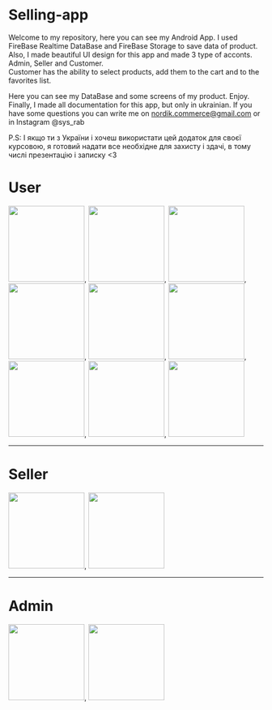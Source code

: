 # Selling-app
Welcome to my repository, here you can see my Android App.
I used FireBase Realtime DataBase and FireBase Storage to save data of product.
Also, I made beautiful UI design for this app and made 3 type of acconts. Admin, Seller and Customer.  
Customer has the ability to select products, add them to the cart and to the favorites list.

Here you can see my DataBase and some screens of my product. Enjoy.
Finally, I made all documentation for this app, but only in ukrainian.
If you have some questions you can write me on nordik.commerce@gmail.com or in Instagram @sys_rab

P.S: І якщо ти з України і хочеш використати цей додаток для своєї курсовою,
я готовий надати все необхідне для захисту і здачі, в тому числі презентацію і записку <3

# User
<img src="https://i.imgur.com/3QWby4E.png" width="150" hight="20">,
<img src="https://i.imgur.com/Y1VryyD.png" width="150" hight="20">,
<img src="https://i.imgur.com/Np9by9P.png" width="150" hight="20">,
<img src="https://i.imgur.com/8rdviOb.png" width="150" hight="20">,
<img src="https://i.imgur.com/T4DIjQe.png" width="150" hight="20">,
<img src="https://i.imgur.com/MHOXwwq.png" width="150" hight="20">,
<img src="https://i.imgur.com/hrGyWGT.png" width="150" hight="20">,
<img src="https://i.imgur.com/JJ4XvVW.png" width="150" hight="20">,
<img src="https://i.imgur.com/D4s0Zjh.png" width="150" hight="20">
<hr>

# Seller
<img src="https://i.imgur.com/Jj4pwVt.png" width="150" hight="20">,
<img src="https://i.imgur.com/73GvnLV.png" width="150" hight="20">
<hr>

# Admin
<img src="https://i.imgur.com/koQ2Cs4.png" width="150" hight="20">,
<img src="https://i.imgur.com/U3kjjkU.png" width="150" hight="20">


